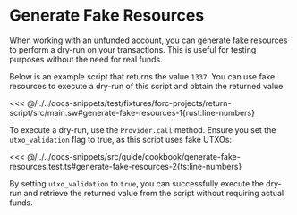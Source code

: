 # Generate Fake Resources

When working with an unfunded account, you can generate fake resources to perform a dry-run on your transactions. This is useful for testing purposes without the need for real funds.

Below is an example script that returns the value `1337`. You can use fake resources to execute a dry-run of this script and obtain the returned value.

<<< @/../../docs-snippets/test/fixtures/forc-projects/return-script/src/main.sw#generate-fake-resources-1{rust:line-numbers}

To execute a dry-run, use the `Provider.call` method. Ensure you set the `utxo_validation` flag to true, as this script uses fake UTXOs:

<<< @/../../docs-snippets/src/guide/cookbook/generate-fake-resources.test.ts#generate-fake-resources-2{ts:line-numbers}

By setting `utxo_validation` to `true`, you can successfully execute the dry-run and retrieve the returned value from the script without requiring actual funds.

